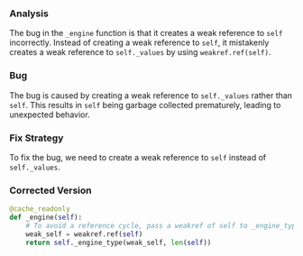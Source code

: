 ### Analysis
The bug in the `_engine` function is that it creates a weak reference to `self` incorrectly. Instead of creating a weak reference to `self`, it mistakenly creates a weak reference to `self._values` by using `weakref.ref(self)`.

### Bug
The bug is caused by creating a weak reference to `self._values` rather than `self`. This results in `self` being garbage collected prematurely, leading to unexpected behavior.

### Fix Strategy
To fix the bug, we need to create a weak reference to `self` instead of `self._values`.

### Corrected Version
```python
@cache_readonly
def _engine(self):
    # To avoid a reference cycle, pass a weakref of self to _engine_type.
    weak_self = weakref.ref(self)
    return self._engine_type(weak_self, len(self))
```